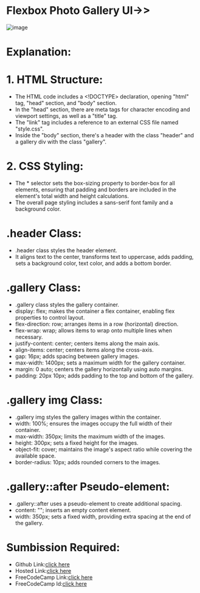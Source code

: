 # Flexbox Photo Gallery UI->>
![image](https://github.com/namishagurunani/flexboxphotogallery/assets/126158413/1f3271a3-ee3f-490e-96e4-701fe1df73fb)
# Explanation:
# 1. HTML Structure:
- The HTML code includes a <!DOCTYPE> declaration, opening "html" tag, "head" section, and "body" section.
- In the "head" section, there are meta tags for character encoding and viewport settings, as well as a "title" tag.
- The "link" tag includes a reference to an external CSS file named "style.css".
- Inside the "body" section, there's a header with the class "header" and a gallery div with the class "gallery".
# 2. CSS Styling:
- The * selector sets the box-sizing property to border-box for all elements, ensuring that padding and borders are included in the element's total width and height calculations.
- The overall page styling includes a sans-serif font family and a background color.
# .header Class:
- .header class styles the header element.
-  It aligns text to the center, transforms text to uppercase, adds padding, sets a background color, text color, and adds a bottom border.
# .gallery Class:
- .gallery class styles the gallery container.
- display: flex; makes the container a flex container, enabling flex properties to control layout.
- flex-direction: row; arranges items in a row (horizontal) direction.
- flex-wrap: wrap; allows items to wrap onto multiple lines when necessary.
- justify-content: center; centers items along the main axis.
- align-items: center; centers items along the cross-axis.
- gap: 16px; adds spacing between gallery images.
- max-width: 1400px; sets a maximum width for the gallery container.
- margin: 0 auto; centers the gallery horizontally using auto margins.
- padding: 20px 10px; adds padding to the top and bottom of the gallery.
# .gallery img Class:
- .gallery img styles the gallery images within the container.
- width: 100%; ensures the images occupy the full width of their container.
- max-width: 350px; limits the maximum width of the images.
- height: 300px; sets a fixed height for the images.
- object-fit: cover; maintains the image's aspect ratio while covering the available space.
- border-radius: 10px; adds rounded corners to the images.
# .gallery::after Pseudo-element:
- .gallery::after uses a pseudo-element to create additional spacing.
- content: ""; inserts an empty content element.
- width: 350px; sets a fixed width, providing extra spacing at the end of the gallery.

# Sumbission Required:
- Github Link:[click here](https://github.com/namishagurunani/flexboxphotogallery)
- Hosted Link:[click here](https://namishagurunani.github.io/flexboxphotogallery/)
- FreeCodeCamp Link:[click here](https://www.freecodecamp.org/learn/2022/responsive-web-design/learn-css-flexbox-by-building-a-photo-gallery/step-21)
- FreeCodeCamp Id:[click here](https://www.freecodecamp.org/namisha_gurunani)
